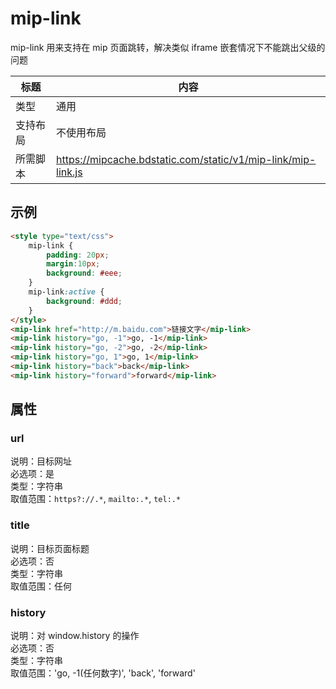 # mip-link

mip-link 用来支持在 mip 页面跳转，解决类似 iframe 嵌套情况下不能跳出父级的问题

标题|内容
----|----
类型|通用
支持布局|不使用布局
所需脚本|https://mipcache.bdstatic.com/static/v1/mip-link/mip-link.js

## 示例

```html
<style type="text/css">
	mip-link {
		padding: 20px;
		margin:10px;
		background: #eee;
	}
	mip-link:active {
		background: #ddd;
	}
</style>
<mip-link href="http://m.baidu.com">链接文字</mip-link>
<mip-link history="go, -1">go, -1</mip-link>
<mip-link history="go, -2">go, -2</mip-link>
<mip-link history="go, 1">go, 1</mip-link>
<mip-link history="back">back</mip-link>
<mip-link history="forward">forward</mip-link>
```

## 属性

### url

说明：目标网址  
必选项：是  
类型：字符串  
取值范围：`https?://.*`, `mailto:.*`, `tel:.*`

### title

说明：目标页面标题  
必选项：否  
类型：字符串  
取值范围：任何  

### history
说明：对 window.history 的操作  
必选项：否  
类型：字符串  
取值范围：'go, -1(任何数字)', 'back', 'forward'  

